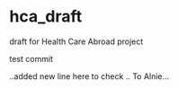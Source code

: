 hca_draft
=========

draft for Health Care Abroad project

test commit



<!-- commited by chaztine -->
..added new line here
to check
.. To Alnie...
